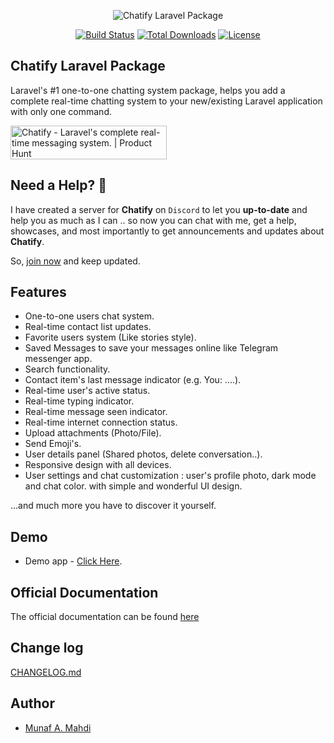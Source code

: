 <p style="text-align:center;width:100%;"><img src="/art/preview.png" alt="Chatify Laravel Package"></p>

<p align="center">
<a href="https://github.com/laravel/telescope/actions"><img src="https://poser.pugx.org/munafio/chatify/v/stable?style=flat-square" alt="Build Status"></a>
<a href="https://packagist.org/packages/munafio/chatify"><img src="https://poser.pugx.org/munafio/chatify/downloads?style=flat-square" alt="Total Downloads"></a>
<a href="https://packagist.org/packages/munafio/chatify"><img src="https://poser.pugx.org/munafio/chatify/license?style=flat-square" alt="License"></a>
</p>

## Chatify Laravel Package

Laravel's #1 one-to-one chatting system package, helps you add a complete real-time chatting system to your new/existing
Laravel application with only one command.

<a href="https://www.producthunt.com/products/chatify/reviews?utm_source=badge-product_review&utm_medium=badge&utm_souce=badge-chatify" target="_blank"><img src="https://api.producthunt.com/widgets/embed-image/v1/product_review.svg?product_id=467205&theme=light" alt="Chatify - Laravel&#0039;s&#0032;complete&#0032;real&#0045;time&#0032;messaging&#0032;system&#0046; | Product Hunt" style="width: 250px; height: 54px;" width="250" height="54" /></a>

## Need a Help? 📣

I have created a server for **Chatify** on `Discord` to let you **up-to-date** and help you as much as I can .. so now
you can chat with me, get a help, showcases, and most importantly to get announcements and updates about **Chatify**.

So, [join now](https://discord.gg/RaxyKVykYJ) and keep updated.

## Features

- One-to-one users chat system.
- Real-time contact list updates.
- Favorite users system (Like stories style).
- Saved Messages to save your messages online like Telegram messenger app.
- Search functionality.
- Contact item's last message indicator (e.g. You: ....).
- Real-time user's active status.
- Real-time typing indicator.
- Real-time message seen indicator.
- Real-time internet connection status.
- Upload attachments (Photo/File).
- Send Emoji's.
- User details panel (Shared photos, delete conversation..).
- Responsive design with all devices.
- User settings and chat customization : user's profile photo, dark mode and chat color.
  with simple and wonderful UI design.

...and much more you have to discover it yourself.

## Demo

- Demo app - [Click Here](https://github.com/munafio/chatify-demo).

<!-- - Demo video on YouTube - [Click Here](https://youtu.be/gjo74FUJJPI) -->

## Official Documentation

The official documentation can be found [here](https://chatify.munafio.com)

## Change log

[CHANGELOG.md](https://github.com/munafio/chatify/blob/master/CHANGELOG.md)

## Author

- [Munaf A. Mahdi](https://www.munafio.com)

